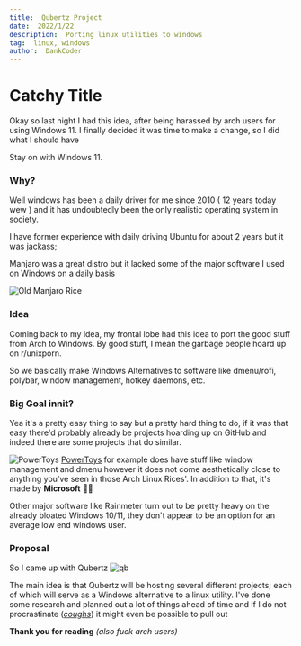 ```yaml
---
title:  Qubertz Project
date:  2022/1/22
description:  Porting linux utilities to windows
tag:  linux, windows
author:  DankCoder
---
```


# Catchy Title

Okay so last night I had this idea,  after being harassed by arch users for using Windows 11. I finally decided it was time to make a change, so I did what I should have

Stay on with Windows 11.

### Why?

Well windows has been a daily driver for me since 2010 ( 12 years today wew ) and it has undoubtedly been the only realistic operating system in society. 

I have former experience with daily driving Ubuntu for about 2 years but it was jackass; 


Manjaro was a great distro but  it lacked some of the major software I used on Windows on a daily basis

![Old Manjaro Rice](https://cdn.discordapp.com/attachments/694523208757411880/844184690612502548/unknown.png)

### Idea

Coming back to my idea, my frontal lobe had this idea to port the good stuff from Arch to Windows. By good stuff, I mean the garbage people hoard up on r/unixporn. 

So we basically make Windows Alternatives to software like dmenu/rofi, polybar, window management, hotkey daemons, etc.

### Big Goal innit?

Yea it's a pretty easy thing to say but a pretty hard thing to do, if it was that easy there'd probably already be projects hoarding up on GitHub and indeed there are some projects that do similar. 


![PowerToys](https://raw.githubusercontent.com/microsoft/PowerToys/main/doc/images/overview/PT_hero_image.png)
[PowerToys](https://github.com/microsoft/PowerToys) for example does have stuff like window management and dmenu however it does not come aesthetically close to anything you've seen in those Arch Linux Rices'. In addition to that, it's made by **Microsoft** 🤮🤮 



Other major software like Rainmeter turn out to be pretty heavy on the already bloated Windows 10/11, they don't appear to be an option for an average low end windows user.

### Proposal 

So I came up with Qubertz
![qb](https://i.imgur.com/FyXWKn3.png)

The main idea is that Qubertz will be hosting several different projects; each of which will serve as a Windows alternative to a linux utility. I've done some research and planned out a lot of things ahead of time and if  I do not procrastinate (*[coughs](https://media.discordapp.net/attachments/534761264967188500/934413849464029214/unknown.png)*) it might even be possible to pull out

**Thank you for reading**
*(also fuck arch users)*